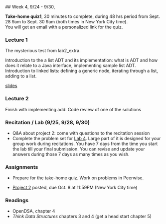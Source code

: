 <div class="week">

<div class="week_heading" markdown="1">
## Week 4, 9/24 - 9/30,
</div>

<div class="column_materials"  markdown="1">

__Take-home quiz1__, 30 minutes to complete, during 48 hrs period from
Sept. 28 9am to Sept. 30 9am (both times in New York City time). <br>
You will get an email with a personalized link for the quiz.

### Lecture 1


The mysterious test from lab2_extra.

Introduction to the a list ADT and its implementation:
what is ADT and how does it relate to a Java interface,
implementing sample list ADT.<br>
Introduction to linked lists: defining a generic node,
iterating through a list, adding to a list.


[slides](slides/05-lists_1.html)

### Lecture 2

Finish with implementing add. 
Code review of one of the solutions

### Recitation / Lab (9/25, 9/28, 9/30)

- Q&A about project 2: come with questions to the recitation session
- Complete the problem set for [Lab 4](labs/lab4). Large part of it is designed for your group work during recitations.
  You have 7 days from the time you start the lab till your final submission. You can revise and update your answers during those 7 days as many times as you wish.

</div>

<div class="column_assign"  markdown="1">

### Assignments

- Prepare for the take-home quiz. Work on problems in Peerwise.

- [Project 2](projects/project2.html) posted, due Oct. 8 at 11:59PM (New York City time)


### Readings

- OpenDSA, chapter 4
- _Think Data Structures_ chapters 3 and 4 (get a head start chapter 5)

</div>
</div>
